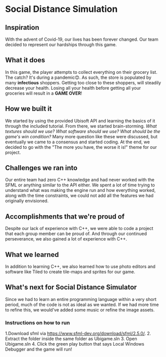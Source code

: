 # Social Distance Simulation

## Inspiration
With the advent of Covid-19, our lives has been forever changed. Our team decided to represent our hardships through this game. 
## What it does
In this game, the player attempts to collect everything on their grocery list. The catch? It's during a pandemic😊. As such, the store is populated by many **infectious** shoppers. Getting too close to these shoppers, will steadily decrease your health. Losing all your health before getting all your groceries will result in a **GAME OVER**!
## How we built it
We started by using the provided Ubisoft API and learning the basics of it through the included tutorial. From there, we started brain-storming. _What textures should we use? What software should we use? What should be the game's win condition?_ Many more question like these were  discussed, but eventually we came to a consensus and started coding. At the end, we decided to go with the "The more you have, the worse it is!" theme for our project.
## Challenges we ran into
Our entire team had zero C++ knowledge and had never worked with the SFML or anything similar to the API either. We spent a lot of time trying to understand what was making the engine run and how everything worked, along with the time constraints, we could not add all the features we had originally envisioned.

## Accomplishments that we're proud of
Despite our lack of experience with C++, we were able to code a project that each group member can be proud of. And through our continued perseverance, we also gained a lot of experience with C++.

## What we learned
In addition to learning C++, we also learned how to use photo editors and software like Tiled to create tile-maps and sprites for our game. 
## What's next for Social Distance Simulator 
Since we had to learn an entire programming language within a very short period, much of the code is not as ideal as we wanted. If we had more time to refine this, we would've added some music or refine the image assets. 

### Instructions on how to run
1.Download sfml via https://www.sfml-dev.org/download/sfml/2.5.0/.
2. Extract the folder inside the same folder as Ubigame.sln
3. Open Ubigame.sln
4. Click the green play button that says Local Windows Debugger and the game will run!
